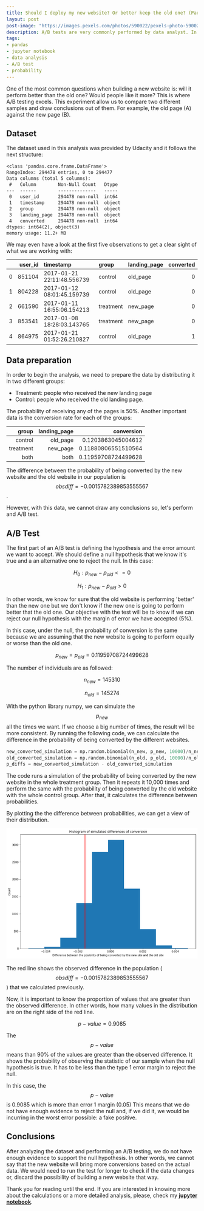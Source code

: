 ```yaml
---
title: Should I deploy my new website? Or better keep the old one? (Part 1 - Bootstrapping)
layout: post
post-image: "https://images.pexels.com/photos/590022/pexels-photo-590022.jpeg"
description: A/B tests are very commonly performed by data analyst. In this post, I'll run some tests to help a fake company understand if they should implement the new page or keep the old one.
tags:
- pandas
- jupyter notebook
- data analysis
- A/B test
- probability
---
```


One of the most common questions when building a new website is: will it perform better than the old one? Would people like it more? This is where A/B testing excels. This experiment allow us to compare two different samples and draw conclusions out of them. For example, the old page (A) against the new page (B).

## Dataset

The dataset used in this analysis was provided by Udacity and it follows the next structure:

```text
<class 'pandas.core.frame.DataFrame'>
RangeIndex: 294478 entries, 0 to 294477
Data columns (total 5 columns):
 #   Column        Non-Null Count   Dtype 
---  ------        --------------   ----- 
 0   user_id       294478 non-null  int64 
 1   timestamp     294478 non-null  object
 2   group         294478 non-null  object
 3   landing_page  294478 non-null  object
 4   converted     294478 non-null  int64 
dtypes: int64(2), object(3)
memory usage: 11.2+ MB
```

We may even have a look at the first five observations to get a clear sight of what we are working with:

|    |   user_id | timestamp                  | group     | landing_page   |   converted |
|---:|----------:|:---------------------------|:----------|:---------------|------------:|
|  0 |    851104 | 2017-01-21 22:11:48.556739 | control   | old_page       |           0 |
|  1 |    804228 | 2017-01-12 08:01:45.159739 | control   | old_page       |           0 |
|  2 |    661590 | 2017-01-11 16:55:06.154213 | treatment | new_page       |           0 |
|  3 |    853541 | 2017-01-08 18:28:03.143765 | treatment | new_page       |           0 |
|  4 |    864975 | 2017-01-21 01:52:26.210827 | control   | old_page       |           1 |

## Data preparation

In order to begin the analysis, we need to prepare the data by distributing it in two different groups:

* Treatment: people who received the new landing page
* Control: people who received the old landing page.

The probability of receiving any of the pages is 50%. Another important data is the conversion rate for each of the groups:

|   group   |   landing_page    |   conversion  |
|----------:|------------------:|--------------:|
|   control |   old_page        |   0.1203863045004612         |
| treatment |   new_page        |   0.11880806551510564       |
|   both    |   both            |   0.11959708724499628       |

The difference between the probability of being converted by the new website and the old website in our population is $$obsdiff = -0.0015782389853555567$$.

However, with this data, we cannot draw any conclusions so, let's perform and A/B test.

## A/B Test

The first part of an A/B test is defining the hypothesis and the error amount we want to accept. We should define a null hypothesis that we know it's true and a an alternative one to reject the null. In this case:

$$H_0: p_{new} - p_{old} <= 0$$

$$H_1: p_{new} - p_{old} > 0$$

In other words, we know for sure that the old website is performing 'better' than the new one but we don't know if the new one is going to perform better that the old one. Our objective with the test will be to know if we can reject our null hypothesis with the margin of error we have accepted (5%).

In this case, under the null, the probability of conversion is the same because we are assuming that the new website is going to perform equally or worse than the old one.

$$p_{new} = p_{old} = 0.11959708724499628$$

The number of individuals are as followed:

$$n_{new} = 145310$$

$$n_{old} = 145274$$

With the python library numpy, we can simulate the $$p_{new}$$ all the times we want. If we choose a big number of times, the result will be more consistent. By running the following code, we can calculate the difference in the probability of being converted by the different websites.

```python
new_converted_simulation = np.random.binomial(n_new, p_new, 10000)/n_new
old_converted_simulation = np.random.binomial(n_old, p_old, 10000)/n_old
p_diffs = new_converted_simulation - old_converted_simulation
```

The code runs a simulation of the probability of being converted by the new website in the whole treatment group. Then it repeats it 10,000 times and perform the same with the probability of being converted by the old website with the whole control group. After that, it calculates the difference between probabilities.

By plotting the the difference between probabilities, we can get a view of their distribution.

![ab-testint](/assets/images/ab-testing/simul-hist.png)

The red line shows the observed difference in the population ($$obsdiff = -0.0015782389853555567$$) that we calculated previously.

Now, it is important to know the proportion of values that are greater than the observed difference. In other words, how many values in the distribution are on the right side of the red line.

$$p-value = 0.9085$$

The $$p-value$$ means than 90% of the values are greater than the observed difference. It shows the probability of observing the statistic of our sample when the null hypothesis is true. It has to be less than the type 1 error margin to reject the null.

In this case, the $$p-value$$ is 0.9085 which is more than error 1 margin (0.05) This means that we do not have enough evidence to reject the null and, if we did it, we would be incurring in the worst error possible: a fake positive.

## Conclusions

After analyzing the dataset and performing an A/B testing, we do not have enough evidence to support the null hypothesis. In other words, we cannot say that the new website will bring more conversions based on the actual data. We would need to run the test for longer to check if the data changes or, discard the possibility of building a new website that way.

Thank you for reading until the end. If you are interested in knowing more about the calculations or a more detailed analysis, please, check my **[jupyter notebook](https://github.com/aingelmo/portfolio/blob/main/Udacity/Project_3_Analyze%20AB%20Test%20Results/Analyze_ab_test_results_notebook.ipynb)**.
